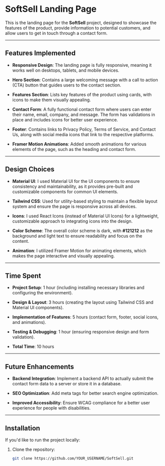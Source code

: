 # SoftSell Landing Page

This is the landing page for the **SoftSell** project, designed to showcase the features of the product, provide information to potential customers, and allow users to get in touch through a contact form.

---

## Features Implemented

- **Responsive Design**: The landing page is fully responsive, meaning it works well on desktops, tablets, and mobile devices.
  
- **Hero Section**: Contains a large welcoming message with a call to action (CTA) button that guides users to the contact section.

- **Features Section**: Lists key features of the product using cards, with icons to make them visually appealing.

- **Contact Form**: A fully functional contact form where users can enter their name, email, company, and message. The form has validations in place and includes icons for better user experience.

- **Footer**: Contains links to Privacy Policy, Terms of Service, and Contact Us, along with social media icons that link to the respective platforms.

- **Framer Motion Animations**: Added smooth animations for various elements of the page, such as the heading and contact form.

---

## Design Choices

- **Material UI**: I used Material UI for the UI components to ensure consistency and maintainability, as it provides pre-built and customizable components for common UI elements.
  
- **Tailwind CSS**: Used for utility-based styling to maintain a flexible layout system and ensure the page is responsive across all devices.

- **Icons**: I used React Icons (instead of Material UI Icons) for a lightweight, customizable approach to integrating icons into the design.

- **Color Scheme**: The overall color scheme is dark, with **#121212** as the background and light text to ensure readability and focus on the content.

- **Animation**: I utilized Framer Motion for animating elements, which makes the page interactive and visually appealing.

---

## Time Spent

- **Project Setup**: 1 hour (including installing necessary libraries and configuring the environment).
  
- **Design & Layout**: 3 hours (creating the layout using Tailwind CSS and Material UI components).

- **Implementation of Features**: 5 hours (contact form, footer, social icons, and animations).

- **Testing & Debugging**: 1 hour (ensuring responsive design and form validation).

- **Total Time**: 10 hours

---

## Future Enhancements

- **Backend Integration**: Implement a backend API to actually submit the contact form data to a server or store it in a database.
  
- **SEO Optimization**: Add meta tags for better search engine optimization.

- **Improved Accessibility**: Ensure WCAG compliance for a better user experience for people with disabilities.

---

## Installation

If you'd like to run the project locally:

1. Clone the repository:
   ```bash
   git clone https://github.com/YOUR_USERNAME/SoftSell.git
